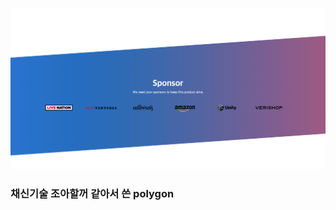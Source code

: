 ![](https://github.com/dev-yuka05/web23/blob/main/sponsor1/sponsor1.png)

### 채신기술 조아할꺼 같아서 쓴 polygon
